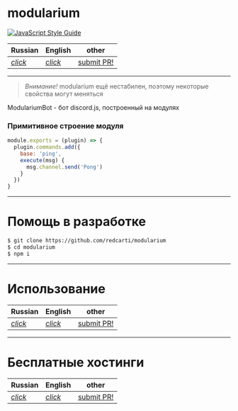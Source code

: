 # modularium

[![JavaScript Style Guide](https://img.shields.io/badge/code_style-standard-brightgreen.svg)](https://standardjs.com)

| **Russian** | **English** | other |
| --- | --- | ---|
| [*click*](docs/ru/readme.md) | [*click*](docs/en/readme.md) | [submit PR!](https://github.com/redcarti/modularium/pulls) |

---

> *Внимание!* modularium ещё нестабилен, поэтому некоторые свойства могут меняться

ModulariumBot - бот discord.js, построенный на модулях

### Примитивное строение модуля
```js
module.exports = (plugin) => {
  plugin.commands.add({
    base: 'ping',
    execute(msg) {
      msg.channel.send('Pong')
    }
  })
}
```
___

# Помощь в разработке
```bash
$ git clone https://github.com/redcarti/modularium
$ cd modularium
$ npm i
```
___

# Использование

| **Russian** | **English** | other |
| --- | --- | --- |
| [*click*](docs/ru/usage.md) | [*click*](docs/en/usage.md) | [submit PR!](https://github.com/redcarti/modularium/pulls) |

___

# Бесплатные хостинги

| **Russian** | **English** | other |
| --- | --- | --- |
| [*click*](docs/ru/freehost.md) | [*click*](docs/en/freehost.md) | [submit PR!](https://github.com/redcarti/modularium/pulls) |